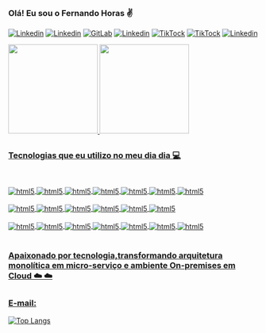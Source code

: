 ### Olá! Eu sou o Fernando Horas ✌️

[![Linkedin](https://img.shields.io/badge/website-000000?style=for-the-badge&logo=About.me&logoColor=white)](https://www.fchdigital.com.br/p%C3%A1gina-inicial)
[![Linkedin](https://img.shields.io/badge/LinkedIn-0077B5?style=for-the-badge&logo=linkedin&logoColor=white)](https://www.linkedin.com/feed/)
[![GitLab](https://img.shields.io/badge/GitLab-330F63?style=for-the-badge&logo=gitlab&logoColor=white)](https://gitlab.com/-/profile)
[![Linkedin](https://img.shields.io/badge/Twitter-1DA1F2?style=for-the-badge&logo=twitter&logoColor=white)](https://twitter.com/home)
[![TikTock](https://img.shields.io/badge/TikTok-000000?style=for-the-badge&logo=tiktok&logoColor=white)](https://www.tiktok.com/@fernandohoras88)
[![TikTock](https://img.shields.io/badge/Discord-5865F2?style=for-the-badge&logo=discord&logoColor=white)](https://discord.com/FernandoHoras#7423)
[![Linkedin](https://img.shields.io/badge/Twitter-1DA1F2?style=for-the-badge&logo=twitter&logoColor=white)](https://twitter.com/home)
<div>
<a href="https://github.com/fch-bsp">
<img height="180em" src="https://github-readme-stats.vercel.app/api?username=fch-bsp&show_icons=true&theme=dark"/>
<img height="180em" src="https://github-readme-stats.vercel.app/api/top-langs/?username=fch-bsp&layout=compact&langs_count=16&theme=dark"/>
</div>

##



### Tecnologias que eu utilizo no meu dia dia 💻

##

<div style="display: inline_block"><br/>
<img align="center" alt="html5" src="https://img.shields.io/badge/kubernetes-%23326ce5.svg?style=for-the-badge&logo=kubernetes&logoColor=white " />
<img align="center" alt="html5" src="https://img.shields.io/badge/docker-%230db7ed.svg?style=for-the-badge&logo=docker&logoColor=white " />
<img align="center" alt="html5" src="https://img.shields.io/badge/Amazon_AWS-232F3E?style=for-the-badge&logo=amazon-aws&logoColor=white" />
<img align="center" alt="html5" src="https://img.shields.io/badge/Google_Cloud-4285F4?style=for-the-badge&logo=google-cloud&logoColor=white " />
<img align="center" alt="html5" src="https://img.shields.io/badge/azure-%230072C6.svg?style=for-the-badge&logo=microsoftazure&logoColor=white " />
<img align="center" alt="html5" src="https://img.shields.io/badge/Go-00ADD8?style=for-the-badge&logo=go&logoColor=white " />
<img align="center" alt="html5" src="https://img.shields.io/badge/SUSE-0C322C?style=for-the-badge&logo=SUSE&logoColor=white" />  
</br><br/>  
<img align="center" alt="html5" src="https://img.shields.io/badge/rancher-%230075A8.svg?style=for-the-badge&logo=rancher&logoColor=white " />
<img align="center" alt="html5" src="https://img.shields.io/badge/terraform-%235835CC.svg?style=for-the-badge&logo=terraform&logoColor=white " />
<img align="center" alt="html5" src="https://img.shields.io/badge/Prometheus-E6522C?style=for-the-badge&logo=Prometheus&logoColor=white " />
<img align="center" alt="html5" src="https://img.shields.io/badge/grafana-%23F46800.svg?style=for-the-badge&logo=grafana&logoColor=white " />
<img align="center" alt="html5" src="https://img.shields.io/badge/-ElasticSearch-005571?style=for-the-badge&logo=elasticsearch " />
<img align="center" alt="html5" src="https://img.shields.io/badge/Ubuntu-E95420?style=for-the-badge&logo=ubuntu&logoColor=white " />
</br><br/>   
<img align="center" alt="html5" src="https://img.shields.io/badge/Linux-FCC624?style=for-the-badge&logo=linux&logoColor=black " />
<img align="center" alt="html5" src="https://img.shields.io/badge/-Lubuntu-%230065C2?style=for-the-badge&logo=lubuntu&logoColor=white " />
<img align="center" alt="html5" src="https://img.shields.io/badge/-KUbuntu-%230079C1?style=for-the-badge&logo=kubuntu&logoColor=white " />
<img align="center" alt="html5" src="https://img.shields.io/badge/cent%20os-002260?style=for-the-badge&logo=centos&logoColor=F0F0F0 " />
<img align="center" alt="html5" src="https://img.shields.io/badge/markdown-%23000000.svg?style=for-the-badge&logo=markdown&logoColor=white " />
<img align="center" alt="html5" src="https://img.shields.io/badge/Red%20Hat-EE0000?style=for-the-badge&logo=redhat&logoColor=white " />
<img align="center" alt="html5" src="https://img.shields.io/badge/Visual%20Studio%20Code-0078d7.svg?style=for-the-badge&logo=visual-studio-code&logoColor=white " />
</div><br/> 


### Apaixonado por tecnologia,transformando arquitetura monolítica em micro-serviço e ambiente On-premises em Cloud ☁️ ☁️ 
##
### E-mail: 
[![Top Langs](https://img.shields.io/badge/Gmail-D14836?style=for-the-badge&logo=gmail&logoColor=white)](nandohoras@gmail.com)




